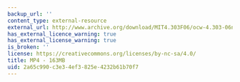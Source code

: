 ```yaml
---
backup_url: ''
content_type: external-resource
external_url: http://www.archive.org/download/MIT4.303F06/ocw-4.303-06nov2006-wodiczko.mp4
has_external_licence_warning: true
has_external_license_warning: true
is_broken: ''
license: https://creativecommons.org/licenses/by-nc-sa/4.0/
title: MP4 - 163MB
uid: 2a65c990-c3e3-4ef3-825e-4232b61b70f7
---
```

